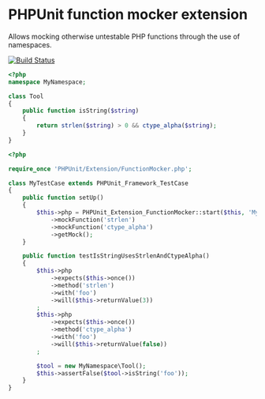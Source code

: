 # PHPUnit function mocker extension

Allows mocking otherwise untestable PHP functions through the use of namespaces.

[![Build Status](https://secure.travis-ci.org/lstrojny/phpunit-function-mocker.png)](http://travis-ci.org/lstrojny/phpunit-function-mocker)

```php
<?php
namespace MyNamespace;

class Tool
{
    public function isString($string)
    {
        return strlen($string) > 0 && ctype_alpha($string);
    }
}
```

```php
<?php

require_once 'PHPUnit/Extension/FunctionMocker.php';

class MyTestCase extends PHPUnit_Framework_TestCase
{
    public function setUp()
    {
        $this->php = PHPUnit_Extension_FunctionMocker::start($this, 'MyNamespace')
            ->mockFunction('strlen')
            ->mockFunction('ctype_alpha')
            ->getMock();
    }

    public function testIsStringUsesStrlenAndCtypeAlpha()
    {
        $this->php
            ->expects($this->once())
            ->method('strlen')
            ->with('foo')
            ->will($this->returnValue(3))
        ;
        $this->php
            ->expects($this->once())
            ->method('ctype_alpha')
            ->with('foo')
            ->will($this->returnValue(false))
        ;

        $tool = new MyNamespace\Tool();
        $this->assertFalse($tool->isString('foo'));
    }
}
```
